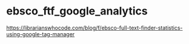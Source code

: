 # ebsco_ftf_google_analytics
https://librarianswhocode.com/blog/f/ebsco-full-text-finder-statistics-using-google-tag-manager
